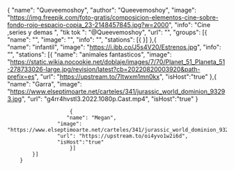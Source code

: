 {
     "name": "Queveemoshoy",
    "author": "Queevemoshoy",
    "image": "https://img.freepik.com/foto-gratis/composicion-elementos-cine-sobre-fondo-rojo-espacio-copia_23-2148457845.jpg?w=2000",
    "info": "Cine ,series y demas ",
    "tik tok ": "@Queevemoshoy",
    "url": "",
    "groups": [{
                         "name": "",
            "image": "",
            "info": "",
            "stations": [{
                }]
                   },{  
            "name": "infantil",
            "image": "https://i.ibb.co/J5s4V20/Estrenos.jpg",
            "info": "",
               "stations": [{
                        "name": "animales fantasticos",
                    "image": "https://static.wikia.nocookie.net/doblaje/images/7/70/Planet_51_Planeta_51-278733026-large.jpg/revision/latest?cb=20220820003920&path-prefix=es",
                    "url": "https://upstream.to/7ltwxm1mn0kx",
                    "isHost":"true"
                        },{ 
                       "name": "Garra",
                    "image": "https://www.elseptimoarte.net/carteles/341/jurassic_world_dominion_93293.jpg",
                    "url": "g4rr4hvstl3.2022.1080p.Cast.mp4",
                    "isHost":"true"
                        }

                        { 
                       "name": "Megan",
                    "image": "https://www.elseptimoarte.net/carteles/341/jurassic_world_dominion_93293.jpg",
                    "url": "https://upstream.to/oi4yvo1w2i6d",
                    "isHost":"true"
                        }]
            }]   
        }
